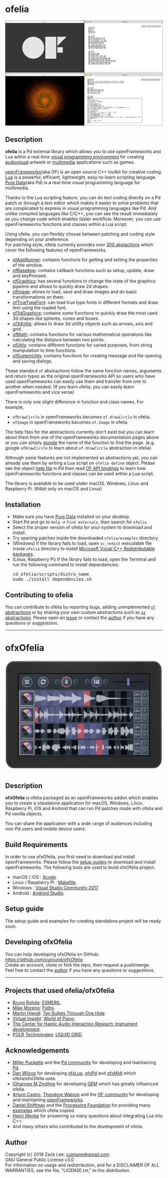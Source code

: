 # ofelia
![alt text](doc/Logo.png)
![alt text](doc/Whirl.png)

## Description
**ofelia** is a Pd external library which allows you to use openFrameworks and Lua within a real-time [visual programming environment](https://en.wikipedia.org/wiki/Visual_programming_language) for creating [audiovisual](https://en.wikipedia.org/wiki/Audiovisual) artwork or [multimedia](https://en.wikipedia.org/wiki/Multimedia) applications such as games.

[openFrameworks](http://openframeworks.cc/)(aka OF) is an open source C++ toolkit for creative coding.<br />
[Lua](https://www.lua.org/) is a powerful, efficient, lightweight, easy-to-learn scripting language.<br />
[Pure Data](https://puredata.info/)(aka Pd) is a real-time visual programming language for multimedia.<br />

Thanks to the Lua scripting feature, you can do text coding directly on a Pd patch or through a text editor which makes it easier to solve problems that are complicated to express in visual programming languages like Pd. And unlike compiled languages like C/C++, you can see the result immediately as you change code which enables faster workflow. Moreover, you can use openFrameworks functions and classes within a Lua script.

Using ofelia, you can flexibly choose between patching and coding style depending on your preference.<br />
For patching style, ofelia currently provides over [300 abstactions](https://github.com/cuinjune/ofxOfelia/tree/master/ofelia/libs/of) which cover the following features of openFrameworks.

* [ofAppRunner](https://openframeworks.cc/documentation/application/ofAppRunner/): contains functions for getting and setting the properties of the window.
* [ofBaseApp](https://openframeworks.cc/documentation/application/ofBaseApp/): contains callback functions such as setup, update, draw and keyPressed.
* [ofGraphics](https://openframeworks.cc/documentation/graphics/ofGraphics/): has several functions to change the state of the graphics pipeline and allows to quickly draw 2d shapes.
* [ofImage](https://openframeworks.cc/documentation/graphics/ofImage/): allows to load, save and draw images and do basic transformations on them.
* [ofTrueTypeFont](https://openframeworks.cc/documentation/graphics/ofTrueTypeFont/): can load true type fonts in different formats and draw text using the loaded font.
* [of3dGraphics](https://openframeworks.cc/documentation/3d/of3dGraphics/): contains some functions to quickly draw the most used 3d shapes like spheres, cones and boxes.
* [of3dUtils](https://openframeworks.cc/documentation/3d/of3dUtils/): allows to draw 3d utililty objects such as arrows, axis and grid.
* [ofMath](https://openframeworks.cc/documentation/math/ofMath/): contains functions for various mathematical operations like calculating the distance between two points.
* [ofUtils](https://openframeworks.cc/documentation/utils/ofUtils/): contains different functions for varied purposes, from string manipulation to time functions.
* [ofSystemUtils](https://openframeworks.cc/documentation/utils/ofSystemUtils/): contains functions for creating message and file opening and saving dialogs.

These standard `of` abstractions follow the same function names, arguments and return types as the original openFrameworks API so users who have used openFrameworks can easily use them and transfer from one to another when needed. (If you learn ofelia, you can easily learn openFrameworks and vice versa)

There is only one slight difference in function and class names. For example,

* `ofDrawCircle` in openFrameworks becomes `of.drawCircle` in ofelia.
* `ofImage` in openFrameworks becomes `of.Image` in ofelia.

The help files for the abstractions currently don't exist but you can learn about them from one of the openFrameworks documentation pages above or you can simply [google](https://www.google.com/) the name of the function to find the page. (e.g. google `ofDrawCircle` to learn about `of.drawCircle` abstraction in ofelia)

Although some features are not implemented as abstractions yet, you can already use them by writing a Lua script on `ofelia define` object. Please see the object [help file](https://github.com/cuinjune/ofxOfelia/blob/master/ofelia/ofelia-object-help.pd) in Pd then read [OF API bindings](https://github.com/danomatika/ofxLua#of-api-bindings) to learn how openFrameworks functions and classes can be used within a Lua script.

The library is available to be used under macOS, Windows, Linux and Raspberry Pi. (64bit only on macOS and Linux)

## Installation
* Make sure you have [Pure Data](https://puredata.info/downloads/pure-data) installed on your desktop.
* Start Pd and go to `Help` -> `Find externals`, then search for `ofelia`
* Select the proper version of ofelia for your system to download and install.
* Try opening patches inside the downloaded `ofelia/examples` directory.
* (Windows) If the library fails to load, open `vc_redist` executable file inside `ofelia` directory to install [Microsoft Visual C++ Redistributable packages](https://support.microsoft.com/en-us/help/2977003/the-latest-supported-visual-c-downloads).
* (Linux, Raspberry Pi) If the library fails to load, open the Terminal and run the following command to install dependencies.
  <pre>cd ofelia/scripts/distro_name
  sudo ./install_dependencies.sh</pre>
  
## Contributing to ofelia
You can contribute to ofelia by reporting bugs, adding unimplemented [`of` abstractions](https://github.com/cuinjune/ofxOfelia/tree/master/ofelia/libs/of) or by sharing your own custom abstractions such as [`ez` abstractions](https://github.com/cuinjune/ofxOfelia/tree/master/ofelia/libs/ez). Please open an [issue](https://github.com/cuinjune/ofxOfelia/issues) or contact the [author](#author) if you have any questions or suggestions.

--------------

# ofxOfelia
![alt text](doc/ESMERIL.png)

## Description

**ofxOfelia** is ofelia packaged as an openFrameworks addon which enables you to create a standalone application for macOS, Windows, Linux, Raspberry Pi, iOS and Android that can run Pd patches made with ofelia and Pd vanilla objects.

You can share the application with a wide range of audiences including non-Pd users and mobile device users.

## Build Requirements
In order to use ofxOfelia, you first need to download and install openFrameworks. Please follow the [setup guides](http://openframeworks.cc/download/) to download and install openFrameworks. The following tools are used to build ofxOfelia project.

* macOS / iOS : [Xcode](https://developer.apple.com/xcode/).
* Linux / Raspberry Pi : [Makefile](https://www.gnu.org/software/make/).
* Windows : [Visual Studio Community 2017](https://visualstudio.microsoft.com/vs/community/).
* Android : [Android Studio](https://developer.android.com/studio/).

## Setup guide
The setup guide and examples for creating standalone project will be ready soon.

## Developing ofxOfelia
You can help developing ofxOfelia on GitHub: https://github.com/cuinjune/ofxOfelia<br />
Create an account, clone or fork the repo, then request a push/merge.<br />
Feel free to contact the [author](#author) if you have any questions or suggestions.

--------------

## Projects that used ofelia/ofxOfelia
* [Bruno Rohde](http://esmeril.ufba.br/): [ESMERIL](https://youtu.be/MOz3MCIBDzM/).
* [Mike Moreno](https://github.com/MikeMorenoAudio/): [Paths](https://youtu.be/Si_IbyIvPy4/).
* [Martin Hiendl](http://martinhiendl.com/): [Ten Bullets Through One Hole](http://martinhiendl.com/?section=ten-bullets-through-one-hole).
* [Virtual Insight](https://gust.com/companies/virtual-insight): [World of Piano](https://www.worldofpiano.net/).
* [The Center for Haptic Audio Interaction Reseach: Instrument development](https://chair.audio/).
* [POLR Technologies](https://www.facebook.com/polrtech): [LIQUID GRID](https://youtu.be/L5zdNc3NvRg/).

## Acknowledgements
* [Miller Puckette](http://msp.ucsd.edu/) and the [Pd community](http://puredata.info/community/) for developing and maintaining [Pd](http://puredata.info/).
* [Dan Wilcox](http://danomatika.com/) for developing [ofxLua](https://github.com/danomatika/ofxLua), [ofxPd](https://github.com/danomatika/ofxPd) and [ofxMidi](https://github.com/danomatika/ofxMidi) which ofelia/ofxOfelia uses.
* [IOhannes M Zmölnig](https://puredata.info/author/zmoelnig) for developing [GEM](https://puredata.info/downloads/gem) which has greatly influenced ofelia.
* [Arturo Castro](http://arturocastro.net/), [Theodore Watson](http://www.theowatson.com/) and the [OF community](https://openframeworks.cc/community/) for developing and maintaining [openFrameworks](https://openframeworks.cc/).
* [Daniel Shiffman](https://shiffman.net/) and the [Processing Foundation](https://processingfoundation.org/) for providing many [examples](https://processing.org/examples/) which ofelia copied.
* [Henri Menke](https://www.henrimenke.com/) for answering so many questions about integrating Lua into C++.
* And many others who contributed to the development of ofelia.

## Author
Copyright (c) 2018 Zack Lee: <cuinjune@gmail.com><br />
GNU General Public License v3.0<br />
For information on usage and redistribution, and for a DISCLAIMER OF ALL WARRANTIES, see the file, "LICENSE.txt," in this distribution.

